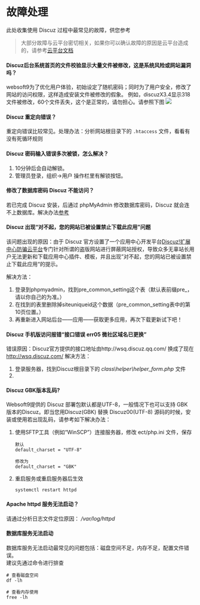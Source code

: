 # 故障处理

此处收集使用 Discuz 过程中最常见的故障，供您参考

> 大部分故障与云平台密切相关，如果你可以确认故障的原因是云平台造成的，请参考[云平台文档](https://support.websoft9.com/docs/faq/zh/tech-instance.html)

#### Discuz后台系统首页的文件校验显示大量文件被修改，这是系统风险或网站漏洞吗？

websoft9为了优化用户体验，初始设定了随机密码；同时为了用户安全，修改了网站的访问权限，这样造成安装文件被修改的假象。
例如，discuzX3.4显示318文件被修改，60个文件丢失，这个是正常的，请勿担心。请参照下图
![](https://libs.websoft9.com/Websoft9/DocsPicture/zh/discuz/discuz-risk-websoft9.png)

#### Discuz 重定向错误？

重定向错误比较常见。处理办法：分析网站根目录下的 `.htaccess` 文件，看看有没有死循环规则

#### Discuz 密码输入错误多次被锁，怎么解决？

1. 10分钟后会自动解锁。
2. 管理员登录，组织→用户 操作栏里有解锁按钮。

#### 修改了数据库密码 Discuz 不能访问？

若已完成 Discuz 安装，后通过 phpMyAdmin 修改数据库密码，Discuz 就会连不上数据库。解决办法[参考](/zh/solution-more.html#discuz-修改数据库配置)

#### Discuz 出现“对不起，您的网站已被设置禁止下载此应用”问题

该问题出现的原因：由于 Discuz 官方设置了一个应用中心开发平台[Discuz!扩展中心防骗云平台](http://www.kuozhan.net/blacklist-index.html)专门针对所谓的盗版网站进行屏蔽网站授权，导致众多无辜站长用户无法更新和下载应用中心插件、模板，并且出现”对不起，您的网站已被设置禁止下载此应用“的提示。  

解决方法：

 1. 登录到phpmyadmin，找到pre_common_setting这个表（默认表前缀pre_，请以你自己的为准。）
 2. 在找到的表里删除掉siteuniqueid这个数据（pre_common_setting表中的第10页位置。）
 3. 再重新进入网站后台——应用——获取更多应用，再次下载更新试下吧！

#### Discuz 手机版访问报错“接口错误 err05 微社区域名已更换”

错误原因：Discuz官方提供的接口地址由http://wsq.discuz.qq.com/ 换成了现在 http://wsq.discuz.com/
解决方法：

  1. 登录服务器，找到Discuz根目录下的 *class\helper\helper_form.php* 文件
  2. 


#### Discuz GBK版本乱码?

Websoft9提供的 Discuz 部署包默认都是UTF-8，一般情况下也可以支持 GBK 版本的Discuz。即当您用Discuz(GBK) 替换 Discuz00(UTF-8) 源码的时候，安装或使用若出现乱码，请参考如下解决办法：

1. 使用SFTP工具（例如“WinSCP”）连接服务器，修改 ect/php.ini 文件，保存
    ```
    默认
    default_charset = "UTF-8"

    修改为
    default_charset = "GBK"
    ```
2. 重启服务或重启服务器后生效
    ```
    systemctl restart httpd
    ```


#### Apache httpd 服务无法启动？

请通过分析日志文件定位原因： */var/log/httpd*

#### 数据库服务无法启动

数据库服务无法启动最常见的问题包括：磁盘空间不足，内存不足，配置文件错误。  
建议先通过命令进行排查  

```shell
# 查看磁盘空间
df -lh

# 查看内存使用
free -lh
```

